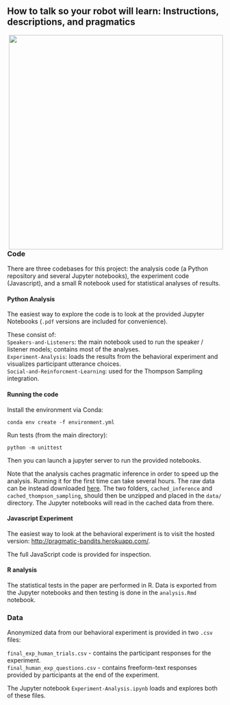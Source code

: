 ## How to talk so your robot will learn: Instructions, descriptions, and pragmatics

<img align="right" src="https://github.com/tsumers/how-to-talk/blob/2ebd327f2e76b10341e380bccfe196095faf9757/Javascript-Experiment/static/images/mushroom-picker.jpg" width="500">

### Code

There are three codebases for this project: the analysis code (a Python repository and several Jupyter notebooks), the experiment code (Javascript), and a small R notebook used for statistical analyses of results.

#### Python Analysis

The easiest way to explore the code is to look at the provided Jupyter Notebooks (`.pdf` versions are included for convenience). 

These consist of:  
`Speakers-and-Listeners`: the main notebook used to run the speaker / listener models; contains most of the analyses.  
`Experiment-Analysis`: loads the results from the behavioral experiment and visualizes participant utterance choices.  
`Social-and-Reinforcment-Learning`: used for the Thompson Sampling integration.  

#### Running the code
Install the environment via Conda:

```conda env create -f environment.yml```

Run tests (from the main directory):

```python -m unittest```

Then you can launch a jupyter server to run the provided notebooks.

Note that the analysis caches pragmatic inference in order to speed up the analysis. Running it for the first time can take several hours. The raw data can be instead downloaded [here](https://www.dropbox.com/s/j03e2yuj5h40vi9/neurips_supplement_data.zip?dl=0). The two folders, `cached_inference` and `cached_thompson_sampling`, should then be unzipped and placed in the `data/` directory. The Jupyter notebooks will read in the cached data from there.

#### Javascript Experiment

The easiest way to look at the behavioral experiment is to visit the hosted version: http://pragmatic-bandits.herokuapp.com/. 

The full JavaScript code is provided for inspection.

#### R analysis

The statistical tests in the paper are performed in R. Data is exported from the Jupyter notebooks and then testing is done in the `analysis.Rmd` notebook.


### Data

Anonymized data from our behavioral experiment is provided in two `.csv` files:  

`final_exp_human_trials.csv` - contains the participant responses for the experiment.  
`final_human_exp_questions.csv` - contains freeform-text responses provided by participants at the end of the experiment.

The Jupyter notebook `Experiment-Analysis.ipynb` loads and explores both of these files. 
